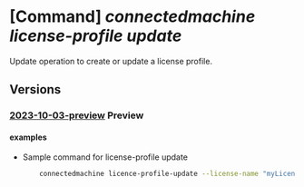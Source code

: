 # [Command] _connectedmachine license-profile update_

Update operation to create or update a license profile.

## Versions

### [2023-10-03-preview](/Resources/mgmt-plane/L3N1YnNjcmlwdGlvbnMve30vcmVzb3VyY2Vncm91cHMve30vcHJvdmlkZXJzL21pY3Jvc29mdC5oeWJyaWRjb21wdXRlL21hY2hpbmVzL3t9L2xpY2Vuc2Vwcm9maWxlcy97fQ==/2023-10-03-preview.xml) **Preview**

<!-- mgmt-plane /subscriptions/{}/resourcegroups/{}/providers/microsoft.hybridcompute/machines/{}/licenseprofiles/{} 2023-10-03-preview -->

#### examples

- Sample command for license-profile update
    ```bash
        connectedmachine licence-profile-update --license-name "myLicenseName" --resource-group "myResourceGroup" --subscription "mySubscription" --software-assurance-customer true --assigned-license "myLicenseResourceId" --subscription-status "Enable" --product-type "WindowsServer" --product-features "[{"name": "HotPatching", "subscriptionStatus": "Enable"}]"
    ```

